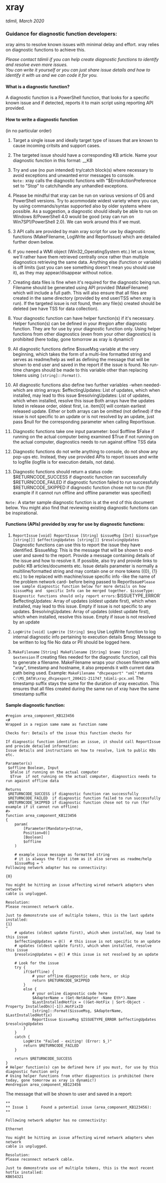 # xray 
*tdimli, March 2020*

### Guidance for diagnostic function developers:
 
xray aims to resolve known issues with minimal delay and effort.
xray relies on diagnostic functions to achieve this. 

*Please contact tdimli if you can help create diagnostic functions to identify and resolve even more issues.  
You can write it yourself or you can just share issue details and how to identify it with us and we can code it for you.*

#### What is a diagnostic function?
A diagnostic function is a PowerShell function, that looks for a specific known issue and if detected, reports it to main script using reporting API provided.

#### How to write a diagnostic function
(in no particular order)

1. Target a single issue and ideally target type of issues that are known to cause incoming critsits and support cases. 

2. The targeted issue should have a corresponding KB article. Name your diagnostic function in this format: <tech area>_<component>_KB<id>

3. Try and use (no pun intended) try/catch block(s) where necessary to avoid exceptions and unwanted error messages to console.  
`Note:` xray calls the diagnostic functions with "$ErrorActionPreference set to "Stop" to catch/handle any unhandled exceptions.

4. Please be mindful that xray can be run on various versions of OS and PowerShell versions. Try to acommodate widest variety where you can, by using commands/syntax supported also by older systems where possible. As a suggestion, a diagnostic should ideally be able to run on Windows 8/PowerShell 4.0 would be good (xray can run on Win7SP1/PowerShell 2.0). We can work around this if we must.

5. 3 API calls are provided by main xray script for use by diagnostic functions (MakeFilename, LogWrite and ReportIssue) which are detailed further down below. 

6. If you neeed a WMI object (Win32_OperatingSystem etc.) let us know, we'll rather have them retrieved centrally once rather than multiple diagnostics retrieving the same data. Anything else (function or variable) is off limits (just you can see something doesn't mean you should use it), as they may appear/disappear without notice.

7. Creating data files is fine when it's required for the diagnostic being run.
Filename should be generated using API provided (MakeFilename) which will include a full path. 
This will also ensure that all files are created in the same directory (provided by end user/TSS when xray is run).
If the targeted issue is not found, then any file(s) created should be deleted (we have TSS for data collection).

8. Your diagnostic function can have helper function(s) if it's necessary. 
Helper function(s) can be defined in your #region after diagnostic function. They are for use by your diagnostic function only. 
Using helper functions from other diagnostics (even from your other diagnostics) is prohibited (here today, gone tomorrow as xray is dynamic!)

9. All diagnostic functions define $issueMsg variable at the very beginning, which takes the form of a multi-line formatted string and serves as readme/help as well as defining the message that will be shown to end user and saved in the report if the issue is found. No run-time changes should be made to this variable other than replacing tokens using `[string]::Format()`. 

10. All diagnostic functions also define two further variables -when needed- which are string arrays:
$effectingUpdates: List of updates, which when installed, may lead to this issue
$resolvingUpdates: List of updates, which when installed, resolve this issue
Both arrays have the updates listed in release order, oldest first, i.e. item[0] will contain earliest released update.
Either or both arrays can be omitted (not defined) if the issue is not specific to an update or is not resolved by an update, just pass $null for the corresponding parameter when calling ReportIssue.

11. Diagnostic functions take one input parameter: bool $offline 
$False if running on the actual computer being examined
$True  if not running on the actual computer, diagnostics needs to run against offline TSS data 

12. Diagnostic functions do not write anything to console, do not show any pop-ups etc. Instead, they use provided APIs to report issues and write to logfile (logfile is for execution details, not data).

13. Diagnostic functions should return a status code:
$RETURNCODE_SUCCESS if diagnostic function ran successfully
$RETURNCODE_FAILED  if diagnostic function failed to run successfully
$RETURNCODE_SKIPPED if diagnostic function chose not to run (for example if it cannot run offline and offline parameter was specified)

`Note:` A starter sample diagnostic function is at the end of this document below. You might also find that reviewing existing diagnostic functions can be inspirational.

#### Functions (APIs) provided by xray for use by diagnostic functions:

1. `ReportIssue`
`[void] ReportIssue [String] $issueMsg [Int] $issueType [string[]] $effectingUpdates [string[]] $resolvingUpdates`
Diagnostic functions can use this to report the issue they have identified. 
$issueMsg: This is the message that will be shown to end-user and saved to the report. Provide a message containing details of the issue and how to resolve it. If possible, also try and provide links to public KB articles/documents etc. 
Issue details parameter is normally a multiline/formatted string and may contain one or more tokens ({0}, {1} etc.) to be replaced with machine/issue specific info -like the name of the problem network card- before being passed to ReportIssue`
Please see sample diagnostic function below for more details on how $issueMsg and  specific Info can be merged together.
$issueType: Diagnostic functions should only report errors: `$ISSUETYPE_ERROR`
$effectingUpdates: Array of updates (oldest update first), which when installed, may lead to this issue. Empty if issue is not specific to any updates.
$resolvingUpdates: Array of updates (oldest update first), which when installed, resolve this issue. Empty if issue is not resolved by an update

2. `LogWrite`
`[void] LogWrite [String] $msg`
Use LogWrite function to log internal diagnostic info pertaining to execution details 
$msg: Message to be written to log file
No data or PII should be logged here.

3. `MakeFilename`
`[String] MakeFilename [String] $name [String] $extension` 
If creating files needed for the diagnostic function, call this to generate a filename. 
MakeFilename wraps your chosen filename with "xray", timestamp and hostname, it also prepends it with current data path being used.
Example: `MakeFilename "dhcpexport" "xml"` returns `C:\MS_DATA\xray_dhcpexport_200421-211747_tdimli-pcx.xml`
The timestamp suffix stays the same for the duration of xray execution. This ensures that all files created during the same run of xray have the same timestamp suffix

#### Sample diagnostic function:
```
#region area_component_KB123456
<#
Wrapped in a region same name as function name
 
Checks for: Details of the issue this function checks for 

If diagnostic function identifies an issue, it should call ReportIssue and provide detailed information:
Issue details and instructions on how to resolve, link to public KBs etc.
 
Parameter(s)
 $offline Boolean, Input
  $False if running on the actual computer
  $True  if not running on the actual computer, diagnostics needs to run against offline data 

Returns 
 $RETURNCODE_SUCCESS if diagnostic function ran successfully
 $RETURNCODE_FAILED  if diagnostic function failed to run successfully
 $RETURNCODE_SKIPPED if diagnostic function chose not to run (for example if it cannot run offline)
#>
function area_component_KB123456
{
    param(
        [Parameter(Mandatory=$true,
        Position=0)]
        [Boolean]
        $offline
    )
    
    # example issue message as formatted string
    # it is always the first item as it also serves as readme/help
    $issueMsg = "
Following network adapter has no connectivity:

{0}

You might be hitting an issue affecting wired network adapters when network
cable is unplugged.

Resolution:
Please reconnect network cable.

Just to demonstrate use of multiple tokens, this is the last update installed:
{1}
"
    # updates (oldest update first), which when installed, may lead to this issue
    $effectingUpdates = @()  # this issue is not specific to an update
    # updates (oldest update first), which when installed, resolve this issue
    $resolvingUpdates = @() # this issue is not resolved by an update

    # Look for the issue
    try {
        if($offline) {
            # your offline diagnostic code here, or skip
            return $RETURNCODE_SKIPPED
        }
        else {
            # your online diagnostic code here
            $AdapterName = (Get-NetAdapter -Name Eth*).Name
            $LastInstalledHotfix = ((Get-HotFix | Sort-Object -Property InstalledOn)[-1]).HotFixID
            [string]::Format($issueMsg, $AdapterName, $LastInstalledHotfix)
            ReportIssue $issueMsg $ISSUETYPE_ERROR $effectingUpdates $resolvingUpdates
        }
    }
    catch {
        LogWrite "Failed - exiting! (Error: $_)"
        return $RETURNCODE_FAILED
    }

    return $RETURNCODE_SUCCESS
}
# Helper function(s) can be defined here if you must, for use by this diagnostic function only
# Using helper functions from other diagnostics is prohibited (here today, gone tomorrow as xray is dynamic!)
#endregion area_component_KB123456
```

The message that will be shown to user and saved in a report:
```
**
** Issue 1      Found a potential issue (area_component_KB123456):
**

Following network adapter has no connectivity:

Ethernet

You might be hitting an issue affecting wired network adapters when network
cable is unplugged.

Resolution:
Please reconnect network cable.

Just to demonstrate use of multiple tokens, this is the most recent hotfix installed:
KB654321
```
